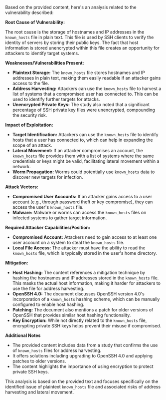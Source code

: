 Based on the provided content, here's an analysis related to the vulnerability described:

**Root Cause of Vulnerability:**

The root cause is the storage of hostnames and IP addresses in the `known_hosts` file in plain text. This file is used by SSH clients to verify the identity of servers by storing their public keys. The fact that host information is stored unencrypted within this file creates an opportunity for attackers to identify target systems.

**Weaknesses/Vulnerabilities Present:**

*   **Plaintext Storage:** The `known_hosts` file stores hostnames and IP addresses in plain text, making them easily readable if an attacker gains access to the file.
*   **Address Harvesting:** Attackers can use the `known_hosts` file to harvest a list of systems that a compromised user has connected to. This can be used to identify further targets for attacks.
*   **Unencrypted Private Keys:** The study also noted that a significant percentage of SSH private key files were unencrypted, compounding the security risk.

**Impact of Exploitation:**

*   **Target Identification:** Attackers can use the `known_hosts` file to identify hosts that a user has connected to, which can help in expanding the scope of an attack.
*   **Lateral Movement:** If an attacker compromises an account, the `known_hosts` file provides them with a list of systems where the same credentials or keys might be valid, facilitating lateral movement within a network.
*   **Worm Propagation:** Worms could potentially use `known_hosts` data to discover new targets for infection.

**Attack Vectors:**

*   **Compromised User Accounts:** If an attacker gains access to a user account (e.g., through password theft or key compromise), they can access the user's `known_hosts` file.
*   **Malware:** Malware or worms can access the `known_hosts` files on infected systems to gather target information.

**Required Attacker Capabilities/Position:**

*   **Compromised Account:** Attackers need to gain access to at least one user account on a system to steal the `known_hosts` file.
*   **Local File Access:** The attacker must have the ability to read the `known_hosts` file, which is typically stored in the user's home directory.

**Mitigation:**

*   **Host Hashing:** The content references a mitigation technique by hashing the hostnames and IP addresses stored in the `known_hosts` file. This masks the actual host information, making it harder for attackers to use the file for address harvesting.
*   **OpenSSH 4.0:** The document discusses OpenSSH version 4.0's incorporation of a `known_hosts` hashing scheme, which can be manually configured to enable host hashing.
*   **Patching:** The document also mentions a patch for older versions of OpenSSH that provides similar host hashing functionality.
*   **Key Encryption:** While not directly related to the `known_hosts` file, encrypting private SSH keys helps prevent their misuse if compromised.

**Additional Notes**

*   The provided content includes data from a study that confirms the use of `known_hosts` files for address harvesting.
*   It offers solutions including upgrading to OpenSSH 4.0 and applying patches to older versions.
*   The content highlights the importance of using encryption to protect private SSH keys.

This analysis is based on the provided text and focuses specifically on the identified issue of plaintext `known_hosts` file and associated risks of address harvesting and lateral movement.